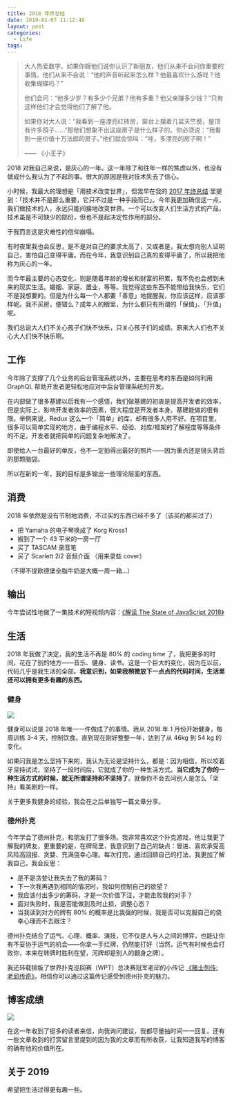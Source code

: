 ```yaml
---
title: 2018 年终总结
date: 2019-01-07 11:12:48
layout: post
categories:
  - Life
tags:
---
```


> 大人热爱数字。如果你跟他们说你认识了新朋友，他们从来不会问你重要的事情。他们从来不会说：“他的声音听起来怎么样？他最喜欢什么游戏？他收集蝴蝶吗？”
>
> 他们会问：“他多少岁？有多少个兄弟？他有多重？他父亲赚多少钱？”只有这样他们才会觉得他们了解了他。
>
> 如果你对大人说：“我看到一座漂亮红砖房，窗台上摆着几盆天竺葵，屋顶有许多鸽子……”那他们想象不出这座房子是什么样子的。你必须说：“我看到一座价值十万法郎的房子。”他们就会惊叫：“哇，多漂亮的房子啊！”
>
> —— 《小王子》

2018 对我自己来说，是灰心的一年。这一年除了和往年一样的焦虑以外，也没有做成什么我认为了不起的事。很大的原因是我对技术失去了信心。

小时候，我最大的理想是「用技术改变世界」，但我早在我的 [2017 年终总结](/blog/2017-summary/) 里提到：「技术并不是那么重要，它只不过是一种手段而已」。今年我更加确信这一点，我们做技术的人，永远只能间接地改变世界。一个可以改变人们生活方式的产品，技术虽是不可缺少的部份，但也不是起决定性作用的部分。

于我而言这是灾难性的信仰崩塌。

有时夜里我也会反思，是不是对自己的要求太高了，又或者是，我太想向别人证明自己，害怕自己变得平庸。而在今年，我意识到自己真的变得平庸了，所以我把他称为灰心的一年。

而今年最主要的心态变化，则是随着年龄的增长和财富的积累，我不免也会想到未来的现实生活。婚姻、家庭、置业，等等。我觉得这些东西不能带给我快乐，它们不是我想要的。但是为什么每一个人都要「善意」地提醒我，你应该这样，应该那样呢。我不买房，便错么？成年人的眼里，为什么都只有所谓的「保值」、「升值」呢。

我们总说大人们不关心孩子们快不快乐，只关心孩子们的成绩。原来大人们也不关心大人们快不快乐啊。

## 工作

今年除了支撑了几个业务的后台管理系统以外，主要在思考的东西是如何利用 GraphQL 帮助开发者更轻松地应对中后台管理系统的开发。

在内部做了很多基建以后我有一个感悟，我们做基建的初衷是提高开发者的效率，但是实际上，影响开发者效率的因素，很大程度是开发者本身。基建能做的很有限。举例来说，Redux 这么一个「简单」的库，却有很多人用不好。在项目里，很多可以简单实现的地方，由于编程水平、经验、对库/框架的了解程度等等条件的不足，开发者就把简单的问题复杂地解决了。

即使给人一台最好的单反，也不一定拍得出最好的照片——因为重点还是镜头背后的那颗脑袋。

所以在新的一年，我的目标是多输出一些理论层面的东西。

## 消费

2018 年依然是没有节制地消费，不过买的东西已经不多了（该买的都买过了）

- 把 Yamaha 的电子琴换成了 Korg Kross1
- 搬到了一个 43 平米的一房一厅
- 买了 TASCAM 录音笔
- 买了 Scarlett 2i2 音频介面 （用来录些 cover）

（不得不提欧德堡全脂牛奶是大概一周一箱...）

## 输出

今年尝试性地做了一集技术的短视频内容：[《解读 The State of JavaScript 2018》](http://www.bilibili.com/video/av36543409)

## 生活

2018 年我做了决定，我的生活不再是 80% 的 coding time 了，我把更多的时间，花在了别的地方——音乐、健身、读书。这是一个巨大的变化，因为在以前，代码几乎是我生活的全部。**我意识到，如果我稍微放下一点点的代码时间，生活里还可以拥有更多有趣的东西。**

### 健身

<img class="small" src="https://gbstatic.djyde.com/assets/006tNc79ly1fyy4u0ie1bj30pa0pan1o.jpg" />

健身可以说是 2018 年唯一一件做成了的事情。我从 2018 年 1 月份开始健身，每周训练 3-4 天，控制饮食。直到现在刚好整整一年，达到了从 46kg 到 54 kg 的变化。

如果问我是怎么坚持下来的，我认为无论是坚持什么，都是：因为相信，所以咬着牙坚持试试，坚持了一段时间后，它就成了你的一种生活方式。**当它成为了你的一种生活方式的时候，就无所谓坚持和不坚持了**。就像你不会去问别人是怎么「坚持」看美剧的一样。

关于更多我健身的经验，我会在之后单独写一篇文章分享。

### 德州扑克

今年学会了德州扑克，和朋友打了很多场。我非常喜欢这个扑克游戏，他让我更了解我的牌友，更重要的是，在牌局里，我意识到了自己的缺点：冒进、喜欢承受高风险高回报、贪婪、充满侥幸心理。每次打完，通过回顾自己的打法，我更加了解我自己，我会反思：

- 是不是贪婪让我失去了我的筹码？
- 下一次我再遇到相同的情况时，我如何控制自己的欲望？
- 我应该付出多少的筹码，才是一次价值下注，才能击败我的对手？
- 面对失败时，我是否能做到及时止损，调整心态？
- 当我读到对方的牌有 80% 的概率是比我强的时候，我是否可以克服自己的侥幸心理而不去跟注？

德州扑克结合了运气、心理、概率、演技，它不仅是人与人之间的博弈，也能让你有不妥协于运气的机会——你拿一手烂牌，仍然能打好（当然，运气有时候也会打败你，本来在转牌时胜利在望，河牌却是别人的翻身之牌）。

我还转载排版了世界扑克巡回赛（WPT）总决赛冠军老邱的小传记 [《赌士列传: 老邱传奇》](https://randyloop.gitbooks.io/the-legend-of-david-chiu/content/)。相信你可以通过这篇传记感受到德州扑克的魅力。

## 博客成绩

![](https://gbstatic.djyde.com/assets/006tNc79ly1fyy7f777sfj31im0cead2.jpg)

在这一年收到了挺多的读者来信，向我询问建议，我都尽量抽时间一一回复。还有一些文章收到的打赏留言里提到的因为我的文章而有所收获，让我知道我写的博客的确有他的价值所在。

## 关于 2019

希望把生活过得更有趣一些。